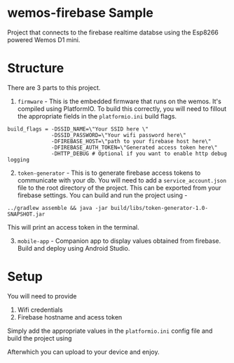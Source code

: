 # wemos-firebase Sample

Project that connects to the firebase realtime databse using the
Esp8266 powered Wemos D1 mini. 

# Structure

There are 3 parts to this project.

1. `firmware` - This is the embedded firmware that runs on the wemos. It's compiled using PlatformIO.
    To build this correctly, you will need to fillout the appropriate fields in the `platformio.ini` build flags.

```
build_flags = -DSSID_NAME=\"Your SSID here \" 
              -DSSID_PASSWORD=\"Your wifi password here\"
              -DFIREBASE_HOST=\"path to your firebase host here\"
              -DFIREBASE_AUTH_TOKEN=\"Generated access token here\"
              -DHTTP_DEBUG # Optional if you want to enable http debug logging
```
2. `token-generator` - This is to generate firebase access tokens to communicate with your db. You will need to add a 
`service_account.json` file to the root directory of the project. This can be exported from your firebase settings. You can build and run the project using -  
```
../gradlew assemble && java -jar build/libs/token-generator-1.0-SNAPSHOT.jar
```

This will print an access token in the terminal.

3. `mobile-app` - Companion app to display values obtained from firebase. Build and deploy using Android Studio.

# Setup

You will need to provide
1. Wifi credentials
2. Firebase hostname and acess token

Simply add the appropriate values in the `platformio.ini` config file and build
the project using


Afterwhich you can upload to your device and enjoy.
